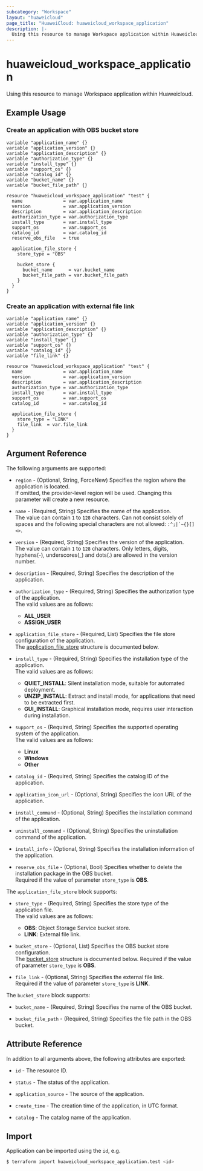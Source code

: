 ```yaml
---
subcategory: "Workspace"
layout: "huaweicloud"
page_title: "HuaweiCloud: huaweicloud_workspace_application"
description: |-
  Using this resource to manage Workspace application within Huaweicloud.
---
```


# huaweicloud_workspace_application

Using this resource to manage Workspace application within Huaweicloud.

## Example Usage

### Create an application with OBS bucket store

```hcl
variable "application_name" {}
variable "application_version" {}
variable "application_description" {}
variable "authorization_type" {}
variable "install_type" {}
variable "support_os" {}
variable "catalog_id" {}
variable "bucket_name" {}
variable "bucket_file_path" {}

resource "huaweicloud_workspace_application" "test" {
  name               = var.application_name
  version            = var.application_version
  description        = var.application_description
  authorization_type = var.authorization_type
  install_type       = var.install_type
  support_os         = var.support_os
  catalog_id         = var.catalog_id
  reserve_obs_file   = true

  application_file_store {
    store_type = "OBS"

    bucket_store {
      bucket_name      = var.bucket_name
      bucket_file_path = var.bucket_file_path
    }
  }
}
```

### Create an application with external file link

```hcl
variable "application_name" {}
variable "application_version" {}
variable "application_description" {}
variable "authorization_type" {}
variable "install_type" {}
variable "support_os" {}
variable "catalog_id" {}
variable "file_link" {}

resource "huaweicloud_workspace_application" "test" {
  name               = var.application_name
  version            = var.application_version
  description        = var.application_description
  authorization_type = var.authorization_type
  install_type       = var.install_type
  support_os         = var.support_os
  catalog_id         = var.catalog_id

  application_file_store {
    store_type = "LINK"
    file_link  = var.file_link
  }
}
```

## Argument Reference

The following arguments are supported:

* `region` - (Optional, String, ForceNew) Specifies the region where the application is located.  
  If omitted, the provider-level region will be used.
  Changing this parameter will create a new resource.

* `name` - (Required, String) Specifies the name of the application.  
  The value can contain `1` to `128` characters.
  Can not consist solely of spaces and the following special characters are not allowed: ``:^;|`~{}[]<>``.

* `version` - (Required, String) Specifies the version of the application.  
  The value can contain `1` to `128` characters.
  Only letters, digits, hyphens(-), underscores(_) and dots(.) are allowed in the version number.

* `description` - (Required, String) Specifies the description of the application.

* `authorization_type` - (Required, String) Specifies the authorization type of the application.  
  The valid values are as follows:
  + **ALL_USER**
  + **ASSIGN_USER**

* `application_file_store` - (Required, List) Specifies the file store configuration of the application.  
  The [application_file_store](#workspace_application_file_store) structure is documented below.

* `install_type` - (Required, String) Specifies the installation type of the application.  
  The valid values are as follows:
  + **QUIET_INSTALL**: Silent installation mode, suitable for automated deployment.
  + **UNZIP_INSTALL**: Extract and install mode, for applications that need to be extracted first.
  + **GUI_INSTALL**: Graphical installation mode, requires user interaction during installation.

* `support_os` - (Required, String) Specifies the supported operating system of the application.  
  The valid values are as follows:
  + **Linux**
  + **Windows**
  + **Other**

* `catalog_id` - (Required, String) Specifies the catalog ID of the application.

* `application_icon_url` - (Optional, String) Specifies the icon URL of the application.

* `install_command` - (Optional, String) Specifies the installation command of the application.

* `uninstall_command` - (Optional, String) Specifies the uninstallation command of the application.

* `install_info` - (Optional, String) Specifies the installation information of the application.

* `reserve_obs_file` - (Optional, Bool) Specifies whether to delete the installation package in the OBS bucket.  
  Required if the value of parameter `store_type` is **OBS**.

<a name="workspace_application_file_store"></a>
The `application_file_store` block supports:

* `store_type` - (Required, String) Specifies the store type of the application file.  
  The valid values are as follows:
  + **OBS**: Object Storage Service bucket store.
  + **LINK**: External file link.

* `bucket_store` - (Optional, List) Specifies the OBS bucket store configuration.  
  The [bucket_store](#workspace_application_bucket_store) structure is documented below.
  Required if the value of parameter `store_type` is **OBS**.

* `file_link` - (Optional, String) Specifies the external file link.  
  Required if the value of parameter `store_type` is **LINK**.

<a name="workspace_application_bucket_store"></a>
The `bucket_store` block supports:

* `bucket_name` - (Required, String) Specifies the name of the OBS bucket.

* `bucket_file_path` - (Required, String) Specifies the file path in the OBS bucket.

## Attribute Reference

In addition to all arguments above, the following attributes are exported:

* `id` - The resource ID.

* `status` - The status of the application.

* `application_source` - The source of the application.

* `create_time` - The creation time of the application, in UTC format.

* `catalog` - The catalog name of the application.

## Import

Application can be imported using the `id`, e.g.

```bash
$ terraform import huaweicloud_workspace_application.test <id>
```
